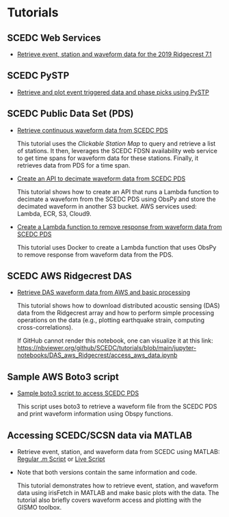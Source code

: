 # Tutorials

## SCEDC Web Services

*  [Retrieve event, station and waveform data for the 2019 Ridgecrest 7.1](../main/jupyter-notebooks/Ridgecrest7_1_SCEDC_web_services.ipynb)

## SCEDC PySTP

* [Retrieve and plot event triggered data and phase picks using PySTP](../main/jupyter-notebooks/PySTP_Tutorial.ipynb)

## SCEDC Public Data Set (PDS)  
  
*  [Retrieve continuous waveform data from SCEDC PDS](../main/jupyter-notebooks/PDS_fetch_continuous_data/PDS_fetch_continuous_data.ipynb) 
  
    This tutorial uses the *Clickable Station Map* to query and retrieve a list of stations. It then, leverages the SCEDC FDSN availability web service to get time spans for waveform data for these stations. Finally, it retrieves data from PDS for a time span.
    
*  [Create an API to decimate waveform data from SCEDC PDS](../main/pds-lambda-docker/README.md)

    This tutorial shows how to create an API that runs a Lambda function to decimate a waveform from the SCEDC PDS using ObsPy and store the decimated waveform in another S3 bucket. AWS services used: Lambda, ECR, S3, Cloud9.

* [Create a Lambda function to remove response from waveform data from SCEDC PDS](../main/response-lambda/README.md)

    This tutorial uses Docker to create a Lambda function that uses ObsPy to remove response from waveform data from the PDS.

## SCEDC AWS Ridgecrest DAS  

*  [Retrieve DAS waveform data from AWS and basic processing](../main/jupyter-notebooks/DAS_aws_Ridgecrest/access_aws_data.ipynb) 
  
    This tutorial shows how to download distributed acoustic sensing (DAS) data from the Ridgecrest array and how to perform simple processing operations on the data (e.g., plotting earthquake strain, computing cross-correlations).

    If GitHub cannot render this notebook, one can visualize it at this link: https://nbviewer.org/github/SCEDC/tutorials/blob/main/jupyter-notebooks/DAS_aws_Ridgecrest/access_aws_data.ipynb
    
## Sample AWS Boto3 script

*  [Sample boto3 script to access SCEDC PDS](../main/jupyter-notebooks/boto3_demo.ipynb)

   This script uses boto3 to retrieve a waveform file from the SCEDC PDS and print waveform information using Obspy functions.

## Accessing SCEDC/SCSN data via MATLAB 

*  Retrieve event, station, and waveform data from SCEDC using MATLAB: [Regular .m Script](../main/scedc_access_tutorial.m) or [Live Script](../main/scedc_access_tutorial.mlx)
*  Note that both versions contain the same information and code.
  
    This tutorial demonstrates how to retrieve event, station, and waveform data using irisFetch in MATLAB and make basic plots with the data. The tutorial also briefly covers waveform access and plotting with the GISMO toolbox.
